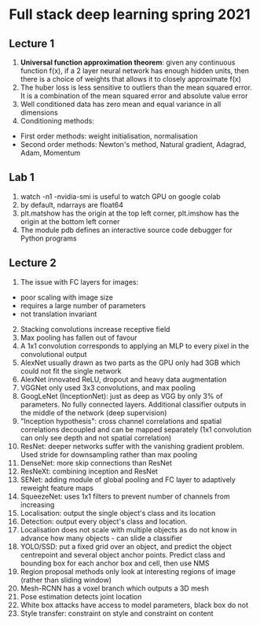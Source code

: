 # Full stack deep learning spring 2021

## Lecture 1
1. **Universal function approximation theorem**: given any continuous function f(x), if a 2 layer neural network has enough hidden units, then there is a choice of weights that allows it to closely approximate f(x)
2. The huber loss is less sensitive to outliers than the mean squared error. It is a combination of the mean squared error and absolute value error
3. Well conditioned data has zero mean and equal variance in all dimensions
4. Conditioning methods:
* First order methods: weight initialisation, normalisation
* Second order methods: Newton's method, Natural gradient, Adagrad, Adam, Momentum

## Lab 1
1. watch -n1 -nvidia-smi is useful to watch GPU on google colab
2. by default, ndarrays are float64
3. plt.matshow has the origin at the top left corner, plt.imshow has the origin at the bottom left corner
4. The module pdb defines an interactive source code debugger for Python programs

## Lecture 2
1. The issue with FC layers for images:
* poor scaling with image size
* requires a large number of parameters
* not translation invariant
2. Stacking convolutions increase receptive field
3. Max pooling has fallen out of favour
4. A 1x1 convolution corresponds to applying an MLP to every pixel in the convolutional output
5. AlexNet usually drawn as two parts as the GPU only had 3GB which could not fit the single network
6. AlexNet innovated ReLU, dropout and heavy data augmentation
7. VGGNet only used 3x3 convolutions, and max pooling
8. GoogLeNet (InceptionNet): just as deep as VGG by only 3% of parameters. No fully connected layers. Additional classifier outputs in the middle of the network (deep supervision)
9. "Inception hypothesis": cross channel correlations and spatial correlations decoupled and can be mapped separately (1x1 convolution can only see depth and not spatial correlation)
10. ResNet: deeper networks suffer with the vanishing gradient problem. Used stride for downsampling rather than max pooling
11. DenseNet: more skip connections than ResNet
12. ResNeXt: combining inception and ResNet
13. SENet: adding module of global pooling and FC layer to adaptively reweight feature maps
14. SqueezeNet: uses 1x1 filters to prevent number of channels from increasing
15. Localisation: output the single object's class and its location
16. Detection: output every object's class and location. 
17. Localisation does not scale with multiple objects as do not know in advance how many objects - can slide a classifier
18. YOLO/SSD: put a fixed grid over an object, and predict the object centrepoint and several object anchor points. Predict class and bounding box for each anchor box and cell, then use NMS
19. Region proposal methods only look at interesting regions of image (rather than sliding window)
20. Mesh-RCNN has a voxel branch which outputs a 3D mesh
21. Pose estimation detects joint location 
22. White box attacks have access to model parameters, black box do not
23. Style transfer: constraint on style and constraint on content
